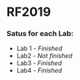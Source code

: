 # RF2019

### Satus for each Lab:

 - Lab 1 - *Finished*
 - Lab2 - *Not finished*
 - Lab3 - *Finished*
 - Lab4 - *Finished*

